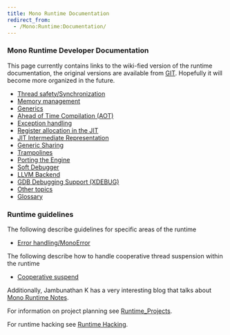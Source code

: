 ```yaml
---
title: Mono Runtime Documentation
redirect_from:
  - /Mono:Runtime:Documentation/
---
```


### Mono Runtime Developer Documentation

This page currently contains links to the wiki-fied version of the runtime documentation, the original versions are available from [GIT](https://github.com/mono/mono/tree/master/docs). Hopefully it will become more organized in the future.

-   [Thread safety/Synchronization](/docs/advanced/runtime/docs/thread-safety/)
-   [Memory management](/docs/advanced/runtime/docs/memory-management/)
-   [Generics](/docs/advanced/runtime/docs/generics/)
-   [Ahead of Time Compilation (AOT)](/docs/advanced/runtime/docs/aot/)
-   [Exception handling](/docs/advanced/runtime/docs/exception-handling/)
-   [Register allocation in the JIT](/docs/advanced/runtime/docs/register-allocation/)
-   [JIT Intermediate Representation](/docs/advanced/runtime/docs/linear-ir/)
-   [Generic Sharing](/docs/advanced/runtime/docs/generic-sharing/)
-   [Trampolines](/docs/advanced/runtime/docs/trampolines/)
-   [Porting the Engine](/docs/advanced/runtime/docs/mini-porting/)
-   [Soft Debugger](/docs/advanced/runtime/docs/soft-debugger/)
-   [LLVM Backend](/docs/advanced/runtime/docs/llvm-backend)
-   [GDB Debugging Support (XDEBUG)](/docs/advanced/runtime/docs/xdebug/)
-   [Other topics](/docs/advanced/runtime/docs/other/)
-   [Glossary](/docs/advanced/runtime/docs/glossary)


### Runtime guidelines

The following describe guidelines for specific areas of the runtime

-   [Error handling/MonoError](/docs/advanced/runtime/docs/mono-error/)

The following describe how to handle cooperative thread suspension within the runtime

-   [Cooperative suspend](/docs/advanced/runtime/docs/coop-suspend)


Additionally, Jambunathan K has a very interesting blog that talks about [Mono Runtime Notes](http://monoruntime.wordpress.com/).

For information on project planning see [Runtime_Projects](/docs/advanced/runtime/runtime-projects/).

For runtime hacking see [Runtime Hacking](/docs/advanced/runtime/runtime-hacking/).


